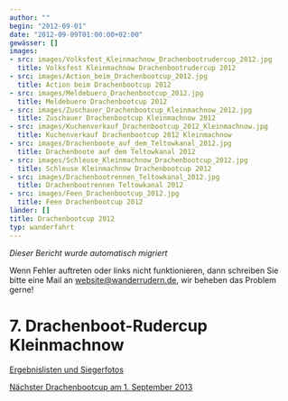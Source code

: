 ```yaml
---
author: ""
begin: "2012-09-01"
date: "2012-09-09T01:00:00+02:00"
gewässer: []
images:
- src: images/Volksfest_Kleinmachnow_Drachenbootrudercup_2012.jpg
  title: Volksfest Kleinmachnow Drachenbootrudercup 2012
- src: images/Action_beim_Drachenbootcup_2012.jpg
  title: Action beim Drachenbootcup 2012
- src: images/Meldebuero_Drachenbootcup_2012.jpg
  title: Meldebuero Drachenbootcup 2012
- src: images/Zuschauer_Drachenbootcup_Kleinmachnow_2012.jpg
  title: Zuschauer Drachenbootcup Kleinmachnow 2012
- src: images/Kuchenverkauf_Drachenbootcup_2012_Kleinmachnow.jpg
  title: Kuchenverkauf Drachenbootcup 2012 Kleinmachnow
- src: images/Drachenboote_auf_dem_Teltowkanal_2012.jpg
  title: Drachenboote auf dem Teltowkanal 2012
- src: images/Schleuse_Kleinmachnow_Drachenbootcup_2012.jpg
  title: Schleuse Kleinmachnow Drachenbootcup 2012
- src: images/Drachenbootrennen_Teltowkanal_2012.jpg
  title: Drachenbootrennen Teltowkanal 2012
- src: images/Feen_Drachenbootcup_2012.jpg
  title: Feen Drachenbootcup 2012
länder: []
title: Drachenbootcup 2012
typ: wanderfahrt
---
```



*Dieser Bericht wurde automatisch migriert*

Wenn Fehler auftreten oder links nicht funktionieren, dann schreiben Sie bitte eine Mail an website@wanderrudern.de, wir beheben das Problem gerne!



# 7. Drachenboot-Rudercup Kleinmachnow


[Ergebnislisten und Siegerfotos](/berichte/2012/ergebnisse_drachenbootcup_2012)

[Nächster Drachenbootcup am 1. September 2013](/berichte/2012/drachenbootrudercup_2013)